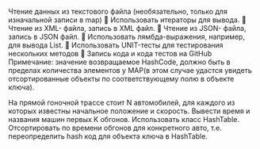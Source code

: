 Чтение данных из текстового файла (необязательно, только для изначальной записи в map)
 Использовать итераторы для вывода.
 Чтение из XML- файла, запись в XML файл.
 Чтение из JSON- файла, запись в JSON файл.
 Использовать лямбда-выражения, например, для вывода List.
 Использовать UNIT-тесты для тестирования нескольких методов
 Запись кода и кода тестов на GitHub
Примечание: значение возвращаемое HashСode, должно быть в пределах количества элементов у МАР(в этом случае удастся увидеть отсортированные объекты по соответствующему полю в объекте ключа).

На прямой гоночной трассе стоит N автомобилей, для каждого из которых известны начальное положение и скорость. Вывести время и названия машин первых K обгонов. Использовать класс HashTable. Отсортировать по времени обгонов для конкретного авто, т.е. переопределить hash код для объекта ключа в HashTable.
